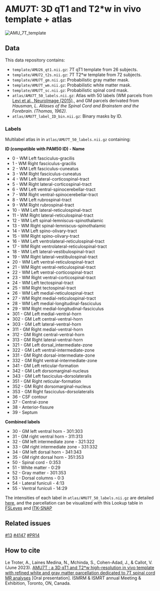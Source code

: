 # AMU7T: 3D qT1 and T2*w in vivo template + atlas
![AMU_7T_template](https://github.com/spinalcordtoolbox/template_AMU7T/assets/77469192/3b5cb4b8-5931-4841-b952-d968f4b4338f)

## Data
This data repository contains:
- `template/AMU26_qt1.nii.gz`: 7T qT1 template from 26 subjects.
- `template/AMU72_t2s.nii.gz`: 7T T2*w template from 72 subjects.
- `template/AMU7T_gm.nii.gz`: Probabilistic gray matter mask.
- `template/AMU7T_wm.nii.gz`: Probabilistic white matter mask.
- `template/AMU7T_sc.nii.gz`: Probabilistic spinal cord mask.
- `atlas/AMU7T_50_labels.nii.gz`: Atlas with 50 labels (WM parcels from [Levi et al., NeuroImage (2015)](https://pubmed.ncbi.nlm.nih.gov/26099457/)., and GM parcels derivated from _Hausman, _L. Atlases of the Spinal Cord and Brainstem and the Forebrain. (Thomas, 1962).__
- `atlas/AMU7T_label_ID_bin.nii.gz`: Binary masks by ID.

### Labels
Multilabel atlas in in `atlas/AMU7T_50_labels.nii.gz` containing:

**ID (compatible with PAM50 ID)	- Name**
- 0	- WM	Left	fasciculus-gracilis 
- 1	- WM	Right	fasciculus-gracilis 
- 2	- WM	Left	fasciculus-cuneatus
- 3	- WM	Right	fasciculus-cuneatus
- 4	- WM	Left	lateral-corticospinal-tract
- 5 -	WM	Right	lateral-corticospinal-tract
- 6 -	WM	Left	ventral-spinocerebellar-tract
- 7 - WM	Right	ventral-spinocerebellar-tract
- 8	- WM	Left	rubrospinal-tract
- 9	- WM	Right	rubrospinal-tract
- 10	- WM	Left	lateral-reticulospinal-tract
- 11	- WM	Right	lateral-reticulospinal-tract
- 12	- WM	Left	spinal-lemniscus-spinothalamic
- 13	- WM	Right	spinal-lemniscus-spinothalamic
- 14	- WM	Left	spino-olivary-tract
- 15	- WM	Right	spino-olivary-tract
- 16	- WM	Left	ventrolateral-reticulospinal-tract
- 17	- WM	Right	ventrolateral-reticulospinal-tract
- 18	- WM	Left	lateral-vestibulospinal-tract
- 19	- WM	Right	lateral-vestibulospinal-tract
- 20	- WM	Left	ventral-reticulospinal-tract
- 21	- WM	Right	ventral-reticulospinal-tract
- 22	- WM	Left	ventral-corticospinal-tract
- 23	- WM	Right	ventral-corticospinal-tract
- 24	- WM	Left	tectospinal-tract
- 25	- WM	Right	tectospinal-tract
- 26	- WM	Left	medial-reticulospinal-tract
- 27	- WM	Right	medial-reticulospinal-tract
- 28	- WM	Left	medial-longitudinal-fasciculus
- 29	- WM	Right	medial-longitudinal-fasciculus
- 301	- GM	Left	medial-ventral-horn
- 302	- GM	Left	central-ventral-horn
- 303	- GM	Left	lateral-ventral-horn
- 311	- GM	Right	medial-ventral-horn
- 312	- GM	Right	central-ventral-horn
- 313	- GM	Right	lateral-ventral-horn
- 321	- GM	Left	dorsal_intermediate-zone
- 322	- GM	Left	ventral-intermediate-zone
- 331	- GM	Right	dorsal-intermediate-zone
- 332	- GM	Right	ventral-intermediate-zone
- 341 -	GM	Left	reticular-formation
- 342	- GM	Left	dorsomarginal-nucleus
- 343	- GM	Left	fasciculus-dorsolateralis
- 351	- GM	Right	reticular-formation
- 352	- GM	Right	dorsomarginal-nucleus
- 353	- GM	Right	fasciculus-dorsolateralis
- 36  - CSF	contour
- 37	- Central-zone
- 38	- Anterior-fissure
- 39	- Septum

**Combined labels**
- 30	- GM left ventral horn    -    301:303
- 31	- GM right ventral horn   -    311:313
- 32	- GM left intermediate zone -  321:322
- 33	- GM right intermediate zone - 331:332
- 34	- GM left dorsal horn      -   341:343
- 35	- GM right dorsal horn     -   351:353
- 50	- Spinal cord              -   0:353
- 51	- White matter            -    0:29
- 52	- Gray matter             -    301:353
- 53	- Dorsal columns          -    0:3
- 54	- Lateral funiculi        -    4:13
- 55	- Ventral funiculi        -    14:29

The intensities of each label in `atlas/AMU7T_50_labels.nii.gz` are detailed [here](https://github.com/spinalcordtoolbox/template_AMU7T/blob/main/atlas/Label_intensities_description.txt), and the parcellation can be visualized with this Lookup table in [FSLeyes](https://github.com/spinalcordtoolbox/template_AMU7T/files/12033959/AMU7T_parc.txt) and [ITK-SNAP](https://github.com/spinalcordtoolbox/template_AMU7T/files/12033957/AMU7T_parc_itk.txt)

## Related issues
[#13](https://github.com/spinalcordtoolbox/PAM50/issues/13) 
[#4147](https://github.com/spinalcordtoolbox/spinalcordtoolbox/issues/4147)
[#PR14](https://github.com/spinalcordtoolbox/PAM50/pull/14)

## How to cite
Le Troter, A., Laines Medina, N., Mchinda, S., Cohen-Adad, J., & Callot, V. (June 2023). [AMU7T : a 3D qT1 and T2*w high-resolution in vivo template with refined white and gray matter parcellation dedicated to 7T spinal cord MR analyses](https://github.com/spinalcordtoolbox/template_AMU7T/files/12031127/AMU7T.a.3D.qT1.and.T2s.w.high-resolution.in.vivo.template.with.refined.white.and.gray.matter.parcellation.dedicated.to.7T.spinal.cord.MR.analyses.pdf) [Oral presentation]. ISMRM & ISMRT annual Meeting & Exhibition, Toronto, ON, Canada.

